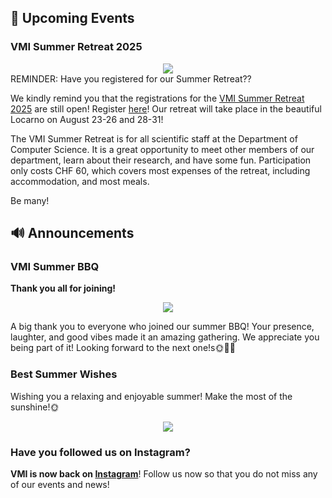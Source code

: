 

## 📅 Upcoming Events

### VMI Summer Retreat 2025

<center>
  <img src="https://vmi.ethz.ch/images/2025-summer-retreat-poster.png"/>
</center>
REMINDER: Have you registered for our Summer Retreat??

We kindly remind you that the registrations for the [VMI Summer Retreat 2025](http://vmi.ethz.ch/news/event/2025/04/03/summer-retreat/) are still open! Register [here](https://docs.google.com/forms/d/e/1FAIpQLScrWNC8SlHfW0YXgO60thi0IhwyBhD5VgQA6uBIDA1dQkA6-A/viewform?usp=sharing)!
Our retreat will take place in the beautiful Locarno on August 23-26 and 28-31!

The VMI Summer Retreat is for all scientific staff at the Department of Computer Science. It is a great opportunity to meet other members of our department, learn about their research, and have some fun. Participation only costs CHF 60, which covers most expenses of the retreat, including accommodation, and most meals.

Be many!

 


## 🔊 Announcements


### VMI Summer BBQ

**Thank you all for joining!**

<center>
  <img src="https://vmi.ethz.ch//images/2025-06-28-newsletter-bbq.jpeg">
</center>

A big thank you to everyone who joined our summer BBQ! Your presence, laughter, and good vibes made it an amazing gathering. We appreciate you being part of it! Looking forward to the next one!s🌞🍔🌭

### Best Summer Wishes
Wishing you a relaxing and enjoyable summer! Make the most of the sunshine!🌞



<center>
  <img src="https://vmi.ethz.ch/images/2025-06-28-newsletter-summer-wishes.jpg">
</center>



### Have you followed us on Instagram?

 **VMI is now back on [Instagram](https://www.instagram.com/vmi.ethz?utm_source=ig_web_button_share_sheet&igsh=ZDNlZDc0MzIxNw==)**! Follow us now so that you do not miss any of our events and news!

